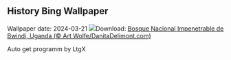 ## History Bing Wallpaper
Wallpaper date: 2024-03-21
![](https://www.bing.com/th?id=OHR.BwindiNationalForest_ES-ES9010079935_UHD.jpg&w=1000)Download: [Bosque Nacional Impenetrable de Bwindi, Uganda (© Art Wolfe/DanitaDelimont.com)](https://www.bing.com/th?id=OHR.BwindiNationalForest_ES-ES9010079935_UHD.jpg)

Auto get programm by LtgX
